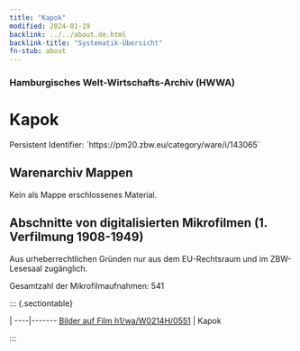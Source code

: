 ```yaml
---
title: "Kapok"
modified: 2024-01-19
backlink: ../../about.de.html
backlink-title: "Systematik-Übersicht"
fn-stub: about
---
```


### Hamburgisches Welt-Wirtschafts-Archiv (HWWA)

# Kapok

<div class="hint">Persistent Identifier: `https://pm20.zbw.eu/category/ware/i/143065`</div>







## Warenarchiv Mappen





Kein als Mappe erschlossenes Material.



<a id="filmsections" />

## Abschnitte von digitalisierten Mikrofilmen (1. Verfilmung 1908-1949)

<p>Aus urheberrechtlichen Gründen nur aus dem EU-Rechtsraum und im ZBW-Lesesaal zugänglich.</p>


<p>Gesamtzahl der Mikrofilmaufnahmen: 541</p>





::: {.sectiontable}

 | 
----|-------
<a class="btn" href="https://pm20.zbw.eu/film/h1/wa/W0214H/0551" rel="nofollow">Bilder auf Film h1/wa/W0214H/0551</a> | Kapok


:::
















